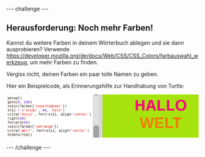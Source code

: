 --- challenge ---

## Herausforderung: Noch mehr Farben!

Kannst du weitere Farben in deinem Wörterbuch ablegen und sie dann ausprobieren? Verwende <a href="http://jumpto.cc/colour-picker" target="_blank">https://developer.mozilla.org/de/docs/Web/CSS/CSS_Colors/farbauswahl_werkzeug</a>, um mehr Farben zu finden.

Vergiss nicht, deinen Farben ein paar tolle Namen zu geben.

Hier ein Beispielcode, als Erinnerungshilfe zur Handhabung von Turtle:

![screenshot](images/colourful-challenge1.png)

--- /challenge ---